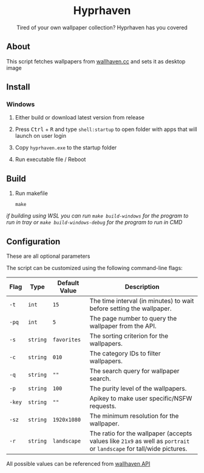 <h1 align="center">Hyprhaven</h1>

<p align="center">Tired of your own wallpaper collection? Hyprhaven has you covered</p>

## About

This script fetches wallpapers from [wallhaven.cc](https://wallhaven.cc/) and sets it as desktop image

## Install

### Windows

1. Either build or download latest version from release

2. Press <kbd>Ctrl</kbd> + <kbd>R</kbd> and type `shell:startup` to open folder with apps that will launch on user login

3. Copy `hyprhaven.exe` to the startup folder

4. Run executable file / Reboot

## Build

1. Run makefile

    `make`

_if building using WSL you can run `make build-windows` for the program to run in tray or `make build-windows-debug` for the program to run in CMD_

## Configuration

These are all optional parameters

The script can be customized using the following command-line flags:

| Flag   | Type     | Default Value | Description                                                                                                          |
| ------ | -------- | ------------- | -------------------------------------------------------------------------------------------------------------------- |
| `-t`   | `int`    | `15`          | The time interval (in minutes) to wait before setting the wallpaper.                                                 |
| `-pq`  | `int`    | `5`           | The page number to query the wallpaper from the API.                                                                 |
| `-s`   | `string` | `favorites`   | The sorting criterion for the wallpapers.                                                                            |
| `-c`   | `string` | `010`         | The category IDs to filter wallpapers.                                                                               |
| `-q`   | `string` | `""`          | The search query for wallpaper search.                                                                               |
| `-p`   | `string` | `100`         | The purity level of the wallpapers.                                                                                  |
| `-key` | `string` | `""`          | Apikey to make user specific/NSFW requests.                                                                          |
| `-sz`  | `string` | `1920x1080`   | The minimum resolution for the wallpaper.                                                                            |
| `-r`   | `string` | `landscape`   | The ratio for the wallpaper (accepts values like `21x9` as well as `portrait` or `landscape` for tall/wide pictures. |

All possible values can be referenced from [wallhaven API](https://wallhaven.cc/help/api)
